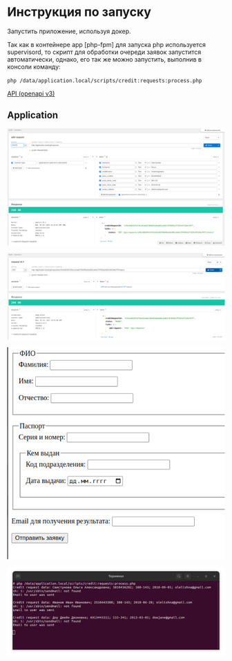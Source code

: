 # Инструкция по запуску

Запустить приложение, используя докер.

Так как в контейнере app [php-fpm] для запуска php используется supervisord,
то скрипт для обработки очереди заявок запустится автоматически, однако, его
так же можно запустить, выполнив в консоли команду:

`php /data/application.local/scripts/credit:requests:process.php`

[API (openapi v3)](openapi.yaml)

## Application

![addCreditRequest](images/addCreditRequest.png)

![getCreditRequestStatus](images/getCreditRequestStatus.png)

![Application](images/app.png)

![Console](images/script.png)